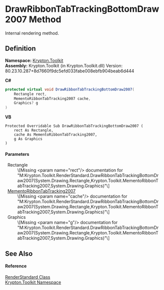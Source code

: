 # DrawRibbonTabTrackingBottomDraw2007 Method


Internal rendering method.



## Definition
**Namespace:** <a href="79d2eac2-21f4-54ff-7552-b20c33c30600.md">Krypton.Toolkit</a>  
**Assembly:** Krypton.Toolkit (in Krypton.Toolkit.dll) Version: 80.23.10.287+8d7660f9dc5efd033fabe008ebfb904beab6d444

**C#**
``` C#
protected virtual void DrawRibbonTabTrackingBottomDraw2007(
	Rectangle rect,
	MementoRibbonTabTracking2007 cache,
	Graphics? g
)
```
**VB**
``` VB
Protected Overridable Sub DrawRibbonTabTrackingBottomDraw2007 ( 
	rect As Rectangle,
	cache As MementoRibbonTabTracking2007,
	g As Graphics
)
```



#### Parameters
<dl><dt>  Rectangle</dt><dd>\[Missing &lt;param name="rect"/&gt; documentation for "M:Krypton.Toolkit.RenderStandard.DrawRibbonTabTrackingBottomDraw2007(System.Drawing.Rectangle,Krypton.Toolkit.MementoRibbonTabTracking2007,System.Drawing.Graphics)"\]</dd><dt>  <a href="8f75e79b-8640-9d0b-4496-05227db34b7c.md">MementoRibbonTabTracking2007</a></dt><dd>\[Missing &lt;param name="cache"/&gt; documentation for "M:Krypton.Toolkit.RenderStandard.DrawRibbonTabTrackingBottomDraw2007(System.Drawing.Rectangle,Krypton.Toolkit.MementoRibbonTabTracking2007,System.Drawing.Graphics)"\]</dd><dt>  Graphics</dt><dd>\[Missing &lt;param name="g"/&gt; documentation for "M:Krypton.Toolkit.RenderStandard.DrawRibbonTabTrackingBottomDraw2007(System.Drawing.Rectangle,Krypton.Toolkit.MementoRibbonTabTracking2007,System.Drawing.Graphics)"\]</dd></dl>

## See Also


#### Reference
<a href="8a8b9945-a6ad-21c4-5182-014e3b962e19.md">RenderStandard Class</a>  
<a href="79d2eac2-21f4-54ff-7552-b20c33c30600.md">Krypton.Toolkit Namespace</a>  
